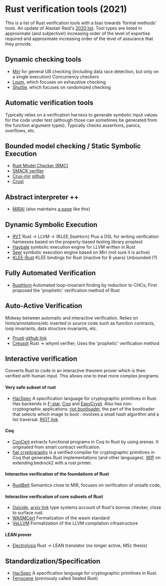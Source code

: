 # Rust verification tools (2021)
This is a list of Rust verification tools with a bias towards ‘formal methods’ tools. An update of Alastair Reid's [2020 list](https://alastairreid.github.io/rust-verification-tools/).
Tool types are listed in approximate (and subjective!) increasing order of the level of expertise required and approximate increasing order of the level of assurance that they provide.
## Dynamic checking tools

* [Miri](https://github.com/rust-lang/miri/) for general UB checking (including data race detection, but only on a single execution)
Concurrency checkers
* [Loom](https://github.com/tokio-rs/loom), which focuses on exhaustive checking 
* [Shuttle](https://crates.io/crates/shuttle), which focuses on randomized checking 

## Automatic verification tools
Typically relies on a verification harness to generate symbolic input values for the code under test (although those can sometimes be generated from the function argument types). Typically checks assertions, panics, overflows, etc.

## Bounded model checking / Static Symbolic Execution
* [Rust Model Checker (RMC)](https://github.com/model-checking/rmc)
* [SMACK verifier](https://github.com/smackers/smack)
* [Crux-mir](https://crux.galois.com/) [github](https://github.com/GaloisInc/crucible/tree/master/crux-mir)
* [Crust](https://github.com/uwplse/crust)

## Abstract interpreter ++
* [MIRAI](https://github.com/facebookexperimental/MIRAI) (also maintains [a page](https://github.com/facebookexperimental/MIRAI/blob/main/documentation/FurtherReading.md) like this)

## Dynamic Symbolic Execution
* [RVT](https://project-oak.github.io/rust-verification-tools/)
Rust → LLVM → {KLEE,SeaHorn} 
Plus a DSL for writing verification harnesses based on the property-based testing library proptest
* [Haybale](https://github.com/PLSysSec/haybale)
symbolic execution engine for LLVM written in Rust
* [Seer](https://github.com/dwrensha/seer)
symbolic execution engine based on Miri (not sure it is active)
* [KLEE-Rust](https://github.com/jawline/klee-rust)
KLEE bindings for Rust (inactive for 6 years)
Unbounded (?)

## Fully Automated Verification
* [RustHorn](https://github.com/hopv/rust-horn) Automated loop-invariant finding by reduction to CHCs; First proposed the 'prophetic' verification method of Rust

## Auto-Active Verification
Midway between automatic and interactive verification. Relies on hints/annotations/etc inserted in source code such as function contracts, loop invariants, data structure invariants, etc.

* [Prusti](https://www.pm.inf.ethz.ch/research/prusti.html) [github link](https://viperproject.github.io/prusti-dev/)
* [Creusot](https://github.com/xldenis/creusot) Rust → whyml verifier; Uses the 'prophetic' verification method

## Interactive verification
Converts Rust to code in an interactive theorem prover which is then verified with human input.
This allows one to treat more complex programs.

#### Very safe subset of rust
* [HacSpec](https://github.com/hacspec/hacspec) A specification language for cryptographic primitives in Rust.
Has backends in [F-star](https://www.fstar-lang.org/), [Coq](https://coq.inria.fr/) and [EasyCrypt](https://www.easycrypt.info/).
Also has non-cryptographic applications: [riot bootloader](https://github.com/hacspec/hacspec/blob/master/examples/riot-bootloader/src/lib.rs), the part of the bootloader that selects which image to boot :  involves a small hash algorithm and a list traversal. [RIOT link](https://future-proof-iot.github.io/RIOT-fp/events)

#### Coq
* [ConCert](https://github.com/AU-COBRA/ConCert) extracts functional programs in Coq to Rust by using arenas. It originated from smart contract verification.
* [fiat cryptography](https://github.com/mit-plv/fiat-crypto) is a verified compiler for cryptographic primitives in Coq that generates Rust implementations (and other languages). [WIP](https://github.com/AU-COBRA/AUCurves/blob/main/src/Bedrock/ToRustString.v) on extending bedrock2 with a rust printer.
#### Interactive verification of the foundations of Rust
* [RustBelt](https://plv.mpi-sws.org/rustbelt/)
Semantics close to MIR, focuses on verification of unsafe code, 
#### Interactive verification of core subsets of Rust
* [Oxicide](https://github.com/aatxe/oxide), [arxiv link](https://arxiv.org/abs/1903.00982) type systems account of Rust's borrow checker, close to surface rust.
* [WASMCert](https://github.com/WasmCert/WasmCert-Coq) Formalization of the wasm standard
* [VeLLVM](https://github.com/vellvm/vellvm)  Formalization of the LLVM compilation infrastructure

#### LEAN prover

* [Electrolysis](https://github.com/Kha/electrolysis) Rust → LEAN translator (no longer active, MSc thesis)

## Standardization/Specification

* [HacSpec](https://github.com/hacspec/hacspec) A specification language for cryptographic primitives in Rust.
* [Ferrocene](https://ferrous-systems.com/blog/sealed-rust-the-pitch/) (previously called Sealed Rust)

